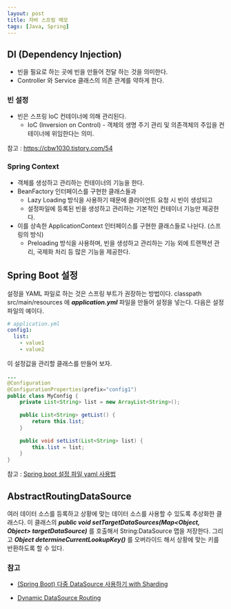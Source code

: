 ```yaml
---
layout: post
title: 자바 스프링 메모
tags: [Java, Spring]
---
```


## DI (Dependency Injection)

* 빈을 필요로 하는 곳에 빈을 만들어 전달 하는 것을 의미한다.
* Controller 와 Service 클래스의 의존 관계를 약하게 한다.

### 빈 설정

* 빈은 스프링 IoC 컨테이너에 의해 관리된다.
  * IoC (Inversion on Control) - 객체의 생명 주기 관리 및 의존객체의 주입을 컨테이너에 위임한다는 의미.

참고 : https://cbw1030.tistory.com/54

### Spring Context

* 객체를 생성하고 관리하는 컨테이너의 기능을 한다.
* BeanFactory 인터페이스를 구현한 클래스들과
  * Lazy Loading 방식을 사용하기 때문에 클라이언트 요청 시 빈이 생성되고
  * 설정파일에 등록된 빈을 생성하고 관리하는 기본적인 컨테이너 기능만 제공한다.
* 이를 상속한 ApplicationContext 인터페이스를 구현한 클래스들로 나뉜다. (스프링의 방식)
  * Preloading 방식을 사용하며, 빈을 생성하고 관리하는 기능 외에 트랜잭션 관리, 국제화 처리 등 많은 기능을 제공한다.

## Spring Boot 설정

설정을 YAML 파일로 하는 것은 스프링 부트가 권장하는 방법이다. classpath src/main/resources 에 ***application.yml*** 파일을 만들어 설정을 넣는다. 다음은 설정 파일의 예이다.

```yaml
# application.yml
config1:
  list:
    - value1
    - value2
```

이 설정값을 관리할 클래스를 만들어 보자. 

```java
...
@Configuration
@ConfigurationProperties(prefix="config1")
public class MyConfig {
    private List<String> list = new ArrayList<String>();
    
    public List<String> getList() {
        return this.list;
    }
    
    public void setList(List<String> list) {
        this.list = list;
    }
}
```



참고 : [Spring boot 설정 파일 yaml 사용법](https://jeong-pro.tistory.com/159)

## AbstractRoutingDataSource

여러 데이터 소스를 등록하고 상황에 맞는 데이터 소스를 사용할 수 있도록 추상화한 클래스다. 이 클래스의 ***public void setTargetDataSources(Map<Object, Object> targetDataSource)*** 를 호출해서 String:DataSource 맵을 저장한다. 그리고 ***Object determineCurrentLookupKey()*** 를 오버라이드 해서 상황에 맞는 키를 반환하도록 할 수 있다.

### 참고

* [(Spring Boot) 다중 DataSource 사용하기 with Sharding](https://supawer0728.github.io/2018/05/06/spring-boot-multiple-datasource/)

* [Dynamic DataSource Routing](https://spring.io/blog/2007/01/23/dynamic-datasource-routing/)

